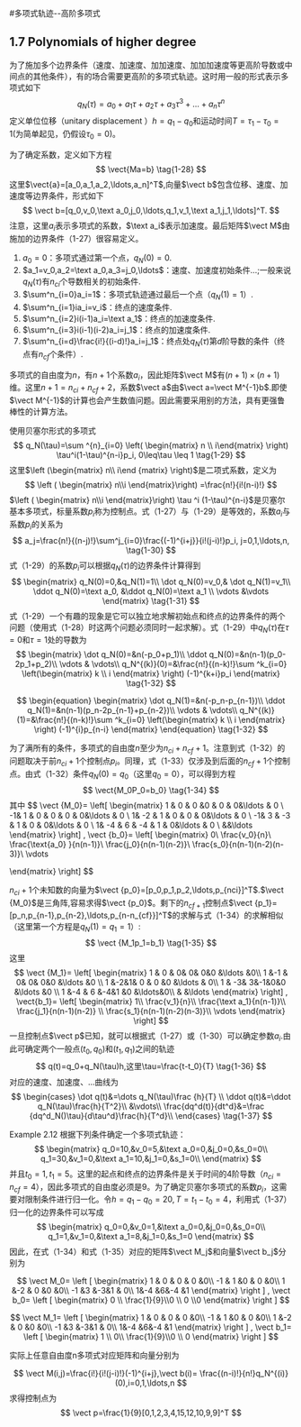 #多项式轨迹--高阶多项式

## 1.7 Polynomials of higher degree 

$\newcommand{\vect}[1]{\boldsymbol{#1}}$

为了施加多个边界条件（速度、加速度、加加速度、加加加速度等更高阶导数或中间点的其他条件），有的场合需要更高阶的多项式轨迹。这时用一般的形式表示多项式如下
$$
q_N(\tau)=a_0+a_1\tau+a_2\tau+a_3\tau ^3+\ldots+a_n\tau ^n
\tag{1-27}
$$
定义单位位移（unitary displacement ）$h=q_1-q_0$和运动时间$T=\tau_1-\tau_0=1$(为简单起见，仍假设$\tau_0=0$)。

为了确定系数，定义如下方程
$$
\vect{Ma=b} 
\tag{1-28}
$$
这里$\vect{a}=[a_0,a_1,a_2,\ldots,a_n]^T$,向量$\vect b$包含位移、速度、加速度等边界条件，形式如下
$$
\vect b=[q_0,v_0,\text a_0,j_0,\ldots,q_1,v_1,\text a_1,j_1,\ldots]^T.
$$
注意，这里$a_i$表示多项式的系数，$\text a_i$表示加速度。最后矩阵$\vect M$由施加的边界条件（1-27）很容易定义。

1. $a_0=0$：多项式通过第一个点，$q_N(0)=0$.
2. $a_1=v_0,a_2=\text a_0,a_3=j_0,\ldots$：速度、加速度初始条件$\ldots$;一般来说$q_N(\tau)$有$n_{ci}$个导数相关的初始条件.
3. $\sum^n_{i=0}a_i=1$：多项式轨迹通过最后一个点（$q_N(1)=1$）.
4. $\sum^n_{i=1}ia_i=v_i$：终点的速度条件.
5. $\sum^n_{i=2}i(i-1)a_i=\text a_1$：终点的加速度条件.
6. $\sum^n_{i=3}i(i-1)(i-2)a_i=j_1$：终点的加速度条件.
7. $\sum^n_{i=d}\frac{i!}{(i-d)!}a_i=j_1$：终点处$q_N(\tau)$第$d$阶导数的条件（终点有$n_{cf}$个条件）.

多项式的自由度为$n$，有$n+1$个系数$a_i$，因此矩阵$\vect M$有$(n+1)\times(n+1)$维。这里$n+1=n_{ci}+n_{cf}+2$，系数$\vect a$由$\vect a=\vect M^{-1}b$.即使$\vect M^{-1}$的计算也会产生数值问题。因此需要采用别的方法，具有更强鲁棒性的计算方法。

使用贝塞尔形式的多项式
$$
q_N(\tau)=\sum ^{n}_{i=0} \left( \begin{matrix} n \\ i\end{matrix} \right) \tau^i(1-\tau)^{n-i}p_i, 0\leq\tau \leq 1 
\tag{1-29}
$$
这里$\left (\begin{matrix} n\\ i\end {matrix} \right)$是二项式系数，定义为
$$
\left ( \begin{matrix}   n\\i  \end{matrix}\right) =\frac{n!}{i!(n-i)!}
$$
$\left ( \begin{matrix}   n\\i  \end{matrix}\right) \tau ^i (1-\tau)^{n-i}$是贝塞尔基本多项式，标量系数$p_i$称为控制点。式（1-27）与（1-29）是等效的，系数$a_i$与系数$p_i$的关系为
$$
a_j=\frac{n!}{(n-j)!}\sum^j_{i=0}\frac{(-1)^{i+j}}{i!(j-i)!}p_i, j=0,1,\ldots,n,
\tag{1-30}
$$
式（1-29）的系数$p_i$可以根据$q_N(\tau)$的边界条件计算得到
$$
\begin{matrix}
q_N(0)=0,&q_N(1)=1\\
\dot q_N(0)=v_0,& \dot q_N(1)=v_1\\
\ddot q_N(0)=\text a_0, &\ddot q_N(0)=\text a_1 \\
\vdots &\vdots
\end{matrix}
\tag{1-31}
$$
式（1-29）一个有趣的现象是它可以独立地求解初始点和终点的边界条件的两个问题（使用式（1-28）时这两个问题必须同时一起求解）。式（1-29）中$q_N(\tau)$在$\tau=0$和$\tau=1$处的导数为
$$
\begin{matrix}
\dot q_N(0)=&n(-p_0+p_1)\\
\ddot q_N(0)=&n(n-1)(p_0-2p_1+p_2)\\
\vdots &  \vdots\\
q_N^{(k)}(0)=&\frac{n!}{(n-k)!}\sum ^k_{i=0}
\left(\begin{matrix}
k  \\  i  
\end{matrix}
\right) 
(-1)^{k+i}p_i
\end{matrix}
\tag{1-32}
$$

$$
\begin{equation}
\begin{matrix}
\dot q_N(1)=&n(-p_n-p_{n-1})\\
\ddot q_N(1)=&n(n-1)(p_n-2p_{n-1}+p_{n-2})\\
\vdots &  \vdots\\
q_N^{(k)}(1)=&\frac{n!}{(n-k)!}\sum ^k_{i=0}
\left(\begin{matrix}
k  \\  i  
\end{matrix}
\right) 
(-1)^{i}p_{n-i}
\end{matrix}
\end{equation}
\tag{1-32}
$$

为了满所有的条件，多项式的自由度$n$至少为$n_{ci}+n_{cf}+1$。注意到式（1-32）的问题取决于前$n_{ci}+1$个控制点$p_i$。同理，式（1-33）仅涉及到后面的$n_{cf}+1$个控制点。由式（1-32）条件$q_N(0)=q_0$（这里$q_0=0$），可以得到方程
$$
\vect{M_0P_0=b_0}
\tag{1-34}
$$
其中
$$
\vect {M_0}=
\left[ 
\begin{matrix}
 1 & 0 & 0 &0 & 0 & 0&\ldots & 0  \\
-1& 1 & 0 & 0 & 0 & 0&\ldots & 0  \\
1& -2 & 1 & 0 & 0 & 0&\ldots & 0  \\
-1& 3 & -3 & 1 & 0 & 0&\ldots & 0  \\
1& -4 & 6 & -4 & 1 & 0&\ldots & 0  \\
&&\ldots
\end{matrix}
\right]
,
\vect {b_0}=
\left[
\begin{matrix}
0\\
\frac{v_0}{n}\\
\frac{\text{a_0} }{n(n-1)}\\
\frac{j_0}{n(n-1)(n-2)}\\
\frac{s_0}{n(n-1)(n-2)(n-3)}\\
\vdots


\end{matrix}
\right]
$$

$n_{ci}+1$个未知数的向量为$\vect {p_0}=[p_0,p_1,p_2,\ldots,p_{nci}]^T$.$\vect {M_0}$是三角阵,容易求得$\vect {p_0}$。剩下的$n_{cf+1}$控制点$\vect {p_1}=[p_n,p_{n-1},p_{n-2},\ldots,p_{n-n_{cf}}]^T$的求解与式（1-34）的求解相似（这里第一个方程是$q_N(1)=q_1=1$）:
$$
\vect {M_1p_1=b_1}
\tag{1-35}
$$
这里
$$
\vect {M_1}=
\left[
  \begin{matrix}
  1 & 0 & 0& 0& 0&0 &\ldots &0\\
  1 &-1 & 0& 0& 0&0 &\ldots &0 \\
  1 &-2&1& 0  & 0 &0 &\ldots & 0\\
  1 & -3& 3&-1&0&0 &\ldots &0 \\
  1 &-4 & 6 &-4&1 &0 &\ldots&0\\
   & &\ldots
  \end{matrix}
  \right]
  ,
  \vect{b_1}=
  \left[
  \begin{matrix}
    1\\
    \frac{v_1}{n}\\
    \frac{\text a_1}{n(n-1)}\\
    \frac{j_1}{n(n-1)(n-2)} \\
    \frac{s_1}{n(n-1)(n-2)(n-3)}\\
    \vdots
\end{matrix}
\right]
$$
一旦控制点$\vect p$已知，就可以根据式（1-27）或（1-30）可以确定参数$a_i$.由此可确定两个一般点$(t_0,q_0)$和$(t_1,q_1)$之间的轨迹
$$
q(t)=q_0+q_N(\tau)h,这里\tau=\frac{t-t_0}{T}
\tag{1-36}
$$
对应的速度、加速度、...曲线为
$$
\begin{cases}
\dot q(t)&=\dots q_N(\tau)\frac {h}{T} \\
\ddot q(t)&=\ddot q_N(\tau)\frac{h}{T^2}\\
&\vdots\\
\frac{dq^d(t)}{dt^d}&=\frac {dq^d_N()\tau}{d\tau^d}\frac{h}{T^d}\\
\end{cases}
\tag{1-37}
$$

Example 2.12 根据下列条件确定一个多项式轨迹：
$$
\begin{matrix}
q_0=10,&v_0=5,&\text a_0=0,&j_0=0,&s_0=0\\
q_1=30,&v_1=0,&\text a_1=10,&j_1=0,&s_1=0\\
\end{matrix}
$$
并且$t_0=1,t_1=5$。这里的起点和终点的边界条件是关于时间的4阶导数（$n_{ci}=n_{cf}=4$），因此多项式的自由度必须是9。为了确定贝塞尔多项式的系数$p_i$，这需要对限制条件进行归一化。令$h=q_1-q_0=20,T=t_1-t_0=4$，利用式（1-37）归一化的边界条件可以写成
$$
\begin{matrix}
q_0=0,&v_0=1,&\text a_0=0,&j_0=0,&s_0=0\\
q_1=1,&v_1=0,&\text a_1=8,&j_1=0,&s_1=0
\end{matrix}
$$
因此，在式（1-34）和式（1-35）对应的矩阵$\vect M_j$和向量$\vect b_j$分别为

$$
\vect M_0=
\left [ 
\begin{matrix}
1 & 0 & 0 & 0 &0\\
-1 & 1 &0 & 0 &0\\
1 &-2 & 0 &0  &0\\
-1 &3 &-3&1 & 0\\
1&-4 &6&-4 &1
\end{matrix}
\right ]
,  
\vect b_0=
\left  [
\begin{matrix}
  0 \\ \frac{1}{9}\\0 \\ 0 \\0
\end{matrix}
\right ]
$$

$$
\vect M_1=
\left [ 
\begin{matrix}
1 & 0 & 0 & 0 &0\\
-1 & 1 &0 & 0 &0\\
1 &-2 & 0 &0  &0\\
-1 &3 &-3&1 & 0\\
1&-4 &6&-4 &1
\end{matrix}
\right ]
,  
\vect b_1=
\left  [
\begin{matrix}
  1 \\ 0\\  \frac{1}{9}\\0 \\ 0 
\end{matrix}
\right ]
$$

实际上任意自由度n多项式对应矩阵和向量分别为

$$
\vect M(i,j)=\frac{i!}{i!(j-i)!}(-1)^{i+j},\vect b(i)= \frac{(n-i)!}{n!}q_N^{(i)} (0),i=0,1,\ldots,n
$$
求得控制点为
$$
\vect p=\frac{1}{9}[0,1,2,3,4,15,12,10,9,9]^T
$$








